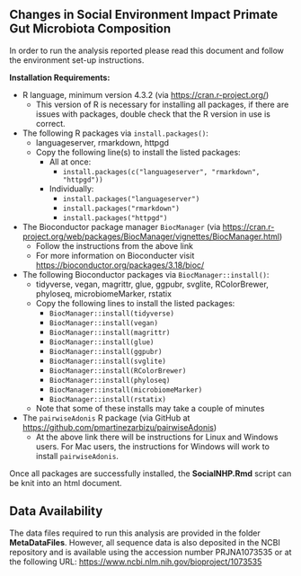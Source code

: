 ## Changes in Social Environment Impact Primate Gut Microbiota Composition


In order to run the analysis reported please read this document and follow the environment set-up instructions.

**Installation Requirements:**

* R language, minimum version 4.3.2 (via https://cran.r-project.org/)
     * This version of R is necessary for installing all packages, if there are issues with packages, double check that the R version in use is correct.
* The following R packages via `install.packages()`:
    * languageserver, rmarkdown, httpgd
    * Copy the following line(s) to install the listed packages:
         * All at once:
              * `install.packages(c("languageserver", "rmarkdown", "httpgd"))`
         * Individually: 
              * `install.packages("languageserver")`
              * `install.packages("rmarkdown")`
              * `install.packages("httpgd")`
* The Bioconductor package manager `BiocManager` (via https://cran.r-project.org/web/packages/BiocManager/vignettes/BiocManager.html)
    * Follow the instructions from the above link
    * For more information on Bioconducter visit https://bioconductor.org/packages/3.18/bioc/
* The following Bioconductor packages via `BiocManager::install()`:
    * tidyverse, vegan, magrittr, glue, ggpubr, svglite, RColorBrewer, phyloseq, microbiomeMarker, rstatix
    * Copy the following lines to install the listed packages: 
        * `BiocManager::install(tidyverse)`
        * `BiocManager::install(vegan)`
        * `BiocManager::install(magrittr)`
        * `BiocManager::install(glue)`
        * `BiocManager::install(ggpubr)`
        * `BiocManager::install(svglite)`
        * `BiocManager::install(RColorBrewer)`
        * `BiocManager::install(phyloseq)`
        * `BiocManager::install(microbiomeMarker)`
        * `BiocManager::install(rstatix)`
    * Note that some of these installs may take a couple of minutes
* The `pairwiseAdonis` R package (via GitHub at https://github.com/pmartinezarbizu/pairwiseAdonis)
    * At the above link there will be instructions for Linux and Windows users. For Mac users, the instructions for Windows will work to install `pairwiseAdonis`.

Once all packages are successfully installed, the **SocialNHP.Rmd** script can be knit into an html document.

## Data Availability
The data files required to run this analysis are provided in the folder **MetaDataFiles**. However, all sequence data is also deposited in the NCBI repository and is available using the accession number PRJNA1073535 or at the following URL: https://www.ncbi.nlm.nih.gov/bioproject/1073535
